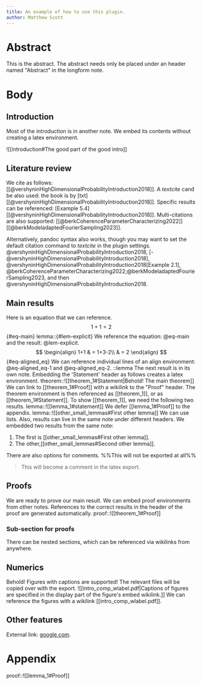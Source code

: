```yaml
---
title: An example of how to use this plugin.
author: Matthew Scott
---
```

# Abstract
This is the abstract. The abstract needs only be placed under an header named "Abstract" in the longform note.
# Body
## Introduction
Most of the introduction is in another note. We embed its contents without creating a latex environment.

![[introduction#The good part of the good intro]]
## Literature review
We cite as follows: [[@vershyninHighDimensionalProbabilityIntroduction2018]]. A *textcite* cand be also used: the book is by [txt][[@vershyninHighDimensionalProbabilityIntroduction2018]]. Specific results can be referenced: [Example 5.4][[@vershyninHighDimensionalProbabilityIntroduction2018]]. Multi-citations are also supported: [[@berkCoherenceParameterCharacterizing2022]][[@berkModeladaptedFourierSampling2023]].

Alternatively, pandoc syntax also works, though you may want to set the default citation command to *textcite* in the plugin settings. @vershyninHighDimensionalProbabilityIntroduction2018, [-@vershyninHighDimensionalProbabilityIntroduction2018], @vershyninHighDimensionalProbabilityIntroduction2018[Example 2.1], @berkCoherenceParameterCharacterizing2022;@berkModeladaptedFourierSampling2023, and then @vershyninHighDimensionalProbabilityIntroduction2018.
## Main results
Here is an equation that we can reference.
$$1+1 = 2$$
{#eq-main}
lemma::{#lem-explicit}
We reference the equation: @eq-main and the result: @lem-explicit.
$$
\begin{align}
  1+1 & = 1+3-2\\
& = 2
\end{align}
$$
{#eq-aligned_eq}
We can reference individual lines of an align environment: @eq-aligned_eq-1 and @eq-aligned_eq-2.
::lemma
The next result is in its own note. Embedding the 'Statement' header as follows creates a latex environment.
theorem::![[theorem_1#Statement|Behold! The main theorem]]
We can link to [[theorem_1#Proof]] with a wikilink to the "Proof" header.
The theorem environment is then referenced as [[theorem_1]], or as [[theorem_1#Statement]]. To show [[theorem_1]], we need the following two results.
lemma::![[lemma_1#statement]]
We defer [[lemma_1#Proof]] to the appendix.
lemma::![[other_small_lemmas#First other lemma]]
We can use lists. Also, results can live in the same note under different headers. We embedded two results from the same note: 
1. The first is [[other_small_lemmas#First other lemma]].
2. The other,[[other_small_lemmas#Second other lemma]].

There are also options for comments.
%%This will not be exported at all%%
> This will become a comment in the latex export.
## Proofs
We are ready to prove our main result. We can embed proof environments from other notes. References to the correct results in the header of the proof are generated automatically.
proof::![[theorem_1#Proof]]
### Sub-section for proofs
There can be nested sections, which can be referenced via wikilinks from anywhere.
## Numerics
Behold! Figures with captions are supported! The relevant files will be copied over with the export.
![[intro_comp_wlabel.pdf|Captions of figures are specified in the display part of the figure's embed wikilink.]]
We can reference the figures with a wikilink [[intro_comp_wlabel.pdf]].
## Other features
External link: [google.com](https://www.google.com).
# Appendix
proof::![[lemma_1#Proof]]
